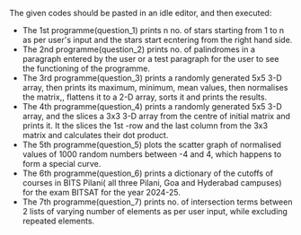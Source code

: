 The given codes should be pasted in an idle editor, and then executed: </br>
- The 1st programme(question_1) prints n no. of stars starting from 1 to n as per user's input and the stars start ecntering from the right hand side.</br>
- The 2nd programme(question_2) prints no. of palindromes in a paragraph entered by the user or a test paragraph for the user to see the functioning of the programme.</br>
- The 3rd programme(question_3) prints a randomly generated 5x5 3-D array, then prints its maximum, minimum, mean values, then normalises the matrix,, flattens it to a 2-D array, sorts it and prints the results.</br>
- The 4th programme(question_4) prints a randomly generated 5x5 3-D array, and the slices a 3x3 3-D array from the centre of initial matrix and prints it. It the slices the 1st -row and the last column from the 3x3 matrix and calculates their dot product.</br>
- The 5th programme(question_5) plots the scatter graph of normalised values of 1000 random numbers between -4 and 4, which happens to form a special curve.</br>
- The 6th programme(question_6) prints a dictionary of the cutoffs of  courses in BITS Pilani( all three Pilani, Goa and Hyderabad campuses) for the exam BITSAT for the year 2024-25.</br>
- The 7th programme(question_7) prints no. of intersection terms between 2 lists of varying number of elements as per user input, while excluding repeated elements.
